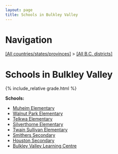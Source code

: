 ```yaml
---
layout: page
title: Schools in Bulkley Valley
---
```

# Navigation

[[All countries/states/provinces]](../..) > [[All B.C. districts]](..)

# Schools in Bulkley Valley

{% include_relative grade.html %}

**Schools:**

- [Muheim Elementary](Muheim_Elementary.md)
- [Walnut Park Elementary](Walnut_Park_Elementary.md)
- [Telkwa Elementary](Telkwa_Elementary.md)
- [Silverthorne Elementary](Silverthorne_Elementary.md)
- [Twain Sullivan Elementary](Twain_Sullivan_Elementary.md)
- [Smithers Secondary](Smithers_Secondary.md)
- [Houston Secondary](Houston_Secondary.md)
- [Bulkley Valley Learning Centre](Bulkley_Valley_Learning_Centre.md)
